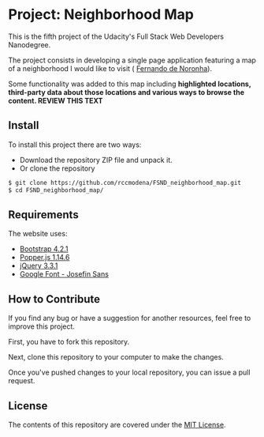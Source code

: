 # Project: Neighborhood Map

This is the fifth project of the Udacity's Full Stack Web Developers Nanodegree.

The project consists in developing a single page application featuring a map of a neighborhood I would like to visit ( [Fernando de Noronha](https://en.wikipedia.org/wiki/Fernando_de_Noronha)).


Some functionality was added to this map including **highlighted locations, third-party data about those locations and various ways to browse the content.
REVIEW THIS TEXT**

## Install

To install this project there are two ways:
- Download the repository ZIP file and unpack it.
- Or clone the repository

```sh
$ git clone https://github.com/rccmodena/FSND_neighborhood_map.git
$ cd FSND_neighborhood_map/
```

## Requirements

The website uses:
- [Bootstrap 4.2.1](https://getbootstrap.com/docs/4.2/getting-started/introduction/)
- [Popper.js 1.14.6](https://popper.js.org/)
- [jQuery 3.3.1](https://code.jquery.com/)
- [Google Font - Josefin Sans](https://fonts.google.com/specimen/Josefin+Sans)


## How to Contribute

If you find any bug or have a suggestion for another resources, feel free to improve this project.

First, you have to fork this repository.

Next, clone this repository to your computer to make the changes.

Once you've pushed changes to your local repository, you can issue a pull request.

## License

The contents of this repository are covered under the [MIT License](LICENSE).
